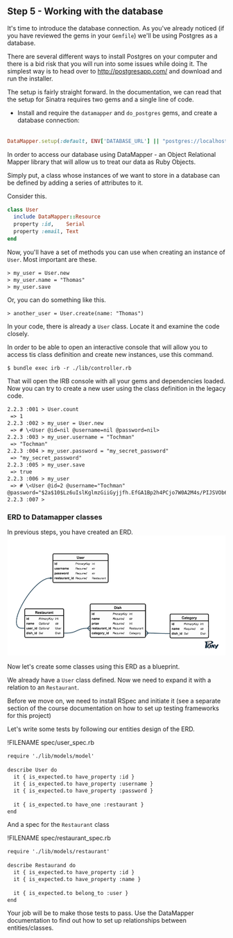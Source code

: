 ## Step 5 - Working with the database

It's time to introduce the database connection. As you've already noticed (if you have reviewed the gems in your `Gemfile`) we'll be using Postgres as a database. 

There are several different ways to install Postgres on your computer and there is a bid risk that you will run into some issues while doing it. The simplest way is to head over to http://postgresapp.com/ and download and run the installer. 

The setup is fairly straight forward. In the documentation, we can read that the setup for Sinatra requires two gems and a single line of code. 

* Install and require the `datamapper` and `do_postgres` gems, and create a database connection:


```ruby

DataMapper.setup(:default, ENV['DATABASE_URL'] || "postgres://localhost/[YOUR_DATABASE_NAME]")
```

In order to access our database using DataMapper - an Object Relational Mapper library that will allow us to treat our data as Ruby Objects. 

Simply put, a class whose instances of we want to store in a database can be defined by adding a series of attributes to it. 

Consider this.

```ruby
class User 
  include DataMapper::Resource
  property :id,    Serial
  property :email, Text 
end 
```

Now, you'll have a set of methods you can use when creating an instance of `User`. Most important are these.

```
> my_user = User.new
> my_user.name = "Thomas"
> my_user.save
```

Or, you can do something like this. 

```
> another_user = User.create(name: "Thomas")
```

In your code, there is already a `User` class. Locate it and examine the code closely. 

In order to be able to open an interactive console that will allow you to access tis class definition and create new instances, use this command.

```shell
$ bundle exec irb -r ./lib/controller.rb
```

That will open the IRB console with all your gems and dependencies loaded. Now you can try to create a new user using the class definition in the legacy code. 

```shell
2.2.3 :001 > User.count
 => 1 
2.2.3 :002 > my_user = User.new
 => # \<User @id=nil @username=nil @password=nil> 
2.2.3 :003 > my_user.username = "Tochman"
 => "Tochman" 
2.2.3 :004 > my_user.password = "my_secret_password"
 => "my_secret_password" 
2.2.3 :005 > my_user.save
 => true 
2.2.3 :006 > my_user
 => # \<User @id=2 @username="Tochman" @password="$2a$10$Lz6uIslKglmzGiiGyjjfh.EfGA1Bp2h4PCjo7W0A2M4s/PIJSVOb6"> 
2.2.3 :007 > 
```

### ERD to Datamapper classes

In previous steps, you have created an ERD. 
![](SlowFood.png)

Now let's create some classes using this ERD as a blueprint. 

We already have a `User` class defined. Now we need to expand it with a relation to an `Restaurant`. 

Before we move on, we need to install RSpec and initiate it (see a separate section of the course documentation on how to set up testing frameworks for this project)


Let's write some tests by following our entities design of the ERD. 

!FILENAME spec/user_spec.rb
```
require './lib/models/model'

describe User do
  it { is_expected.to have_property :id }
  it { is_expected.to have_property :username }
  it { is_expected.to have_property :password }
  
  it { is_expected.to have_one :restaurant }
end
```

And a spec for the `Restaurant` class

!FILENAME spec/restaurant_spec.rb
```
require './lib/models/restaurant'

describe Restaurand do
  it { is_expected.to have_property :id }
  it { is_expected.to have_property :name }
  
  it { is_expected.to belong_to :user }
end
```

Your job will be to make those tests to pass. Use the DataMapper documentation to find out how to set up relationships between entities/classes. 





